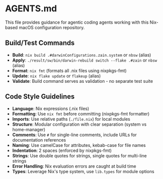 # AGENTS.md

This file provides guidance for agentic coding agents working with this Nix-based macOS configuration repository.

## Build/Test Commands

- **Build**: `nix build .#darwinConfigurations.zain.system` or `nbsw` (alias)
- **Apply**: `./result/sw/bin/darwin-rebuild switch --flake .#zain` or `nbsw` (alias)
- **Format**: `nix fmt` (formats all .nix files using nixpkgs-fmt)
- **Update**: `nix flake update` or `flakeup` (alias)
- **Validate**: Build command serves as validation - no separate test suite

## Code Style Guidelines

- **Language**: Nix expressions (.nix files)
- **Formatting**: Use `nix fmt` before committing (nixpkgs-fmt formatter)
- **Imports**: Use relative paths (`./file.nix`) for local modules
- **Structure**: Modular configuration with clear separation (system vs home-manager)
- **Comments**: Use `#` for single-line comments, include URLs for documentation references
- **Naming**: Use camelCase for attributes, kebab-case for file names
- **Indentation**: 2 spaces (enforced by nixpkgs-fmt)
- **Strings**: Use double quotes for strings, single quotes for multi-line strings
- **Error Handling**: Nix evaluation errors are caught at build time
- **Types**: Leverage Nix's type system, use `lib.types` for module options